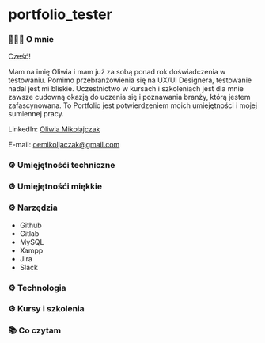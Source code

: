 # portfolio_tester

### 🤵🏼‍♀️ **O mnie**

Cześć!

Mam na imię Oliwia i mam już za sobą ponad rok doświadczenia w testowaniu. Pomimo przebranżowienia się na UX/UI Designera, testowanie nadal jest mi bliskie. Uczestnictwo w kursach i szkoleniach jest dla mnie zawsze cudowną okazją do uczenia się i poznawania branży, którą jestem zafascynowana.
To Portfolio jest potwierdzeniem moich umiejętności i mojej sumiennej pracy.

LinkedIn: [Oliwia Mikołajczak](https://www.linkedin.com/in/oliwia-mikolajczak/)

E-mail: oemikoljaczak@gmail.com


### ⚙️ **Umięjętnośći techniczne**
### ⚙️ **Umięjętnośći miękkie**
### ⚙️ **Narzędzia**

- Github
- Gitlab
- MySQL
- Xampp
- Jira
- Slack

### ⚙️ **Technologia**
### ⚙️ **Kursy i szkolenia**
### 📚 **Co czytam**
